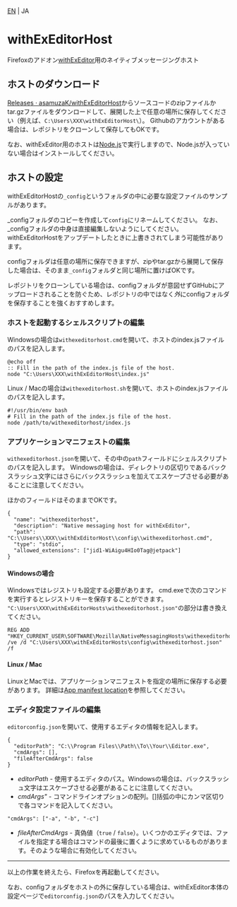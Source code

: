[EN](./README.md) | JA

# withExEditorHost

Firefoxのアドオン[withExEditor](https://addons.mozilla.org/addon/withexeditor/ "withExEditor :: Add-ons for Firefox")用のネイティブメッセージングホスト

## ホストのダウンロード

[Releases · asamuzaK/withExEditorHost](https://github.com/asamuzaK/withExEditorHost/releases)からソースコードのzipファイルかtar.gzファイルをダウンロードして、展開した上で任意の場所に保存してください（例えば、`C:\Users\XXX\withExEditorHost\`）。
Githubのアカウントがある場合は、レポジトリをクローンして保存してもOKです。

なお、withExEditor用のホストは[Node.js](https://nodejs.org/ja/)で実行しますので、Node.jsが入っていない場合はインストールしてください。

## ホストの設定

withExEditorHostの`_config`というフォルダの中に必要な設定ファイルのサンプルがあります。

_configフォルダのコピーを作成して`config`にリネームしてください。
なお、_configフォルダの中身は直接編集しないようにしてください。
withExEditorHostをアップデートしたときに上書きされてしまう可能性があります。

configフォルダは任意の場所に保存できますが、zipやtar.gzから展開して保存した場合は、そのまま`_config`フォルダと同じ場所に置けばOKです。

レポジトリをクローンしている場合は、configフォルダが意図せずGitHubにアップロードされることを防ぐため、レポジトリの中ではなく*外*にconfigフォルダを保存することを強くおすすめします。

### ホストを起動するシェルスクリプトの編集

Windowsの場合は`withexeditorhost.cmd`を開いて、ホストのindex.jsファイルのパスを記入します。

```
@echo off
:: Fill in the path of the index.js file of the host.
node "C:\Users\XXX\withExEditorHost\index.js"
```

Linux / Macの場合は`withexeditorhost.sh`を開いて、ホストのindex.jsファイルのパスを記入します。

```
#!/usr/bin/env bash
# Fill in the path of the index.js file of the host.
node /path/to/withexeditorhost/index.js
```

### アプリケーションマニフェストの編集

`withexeditorhost.json`を開いて、その中の`path`フィールドにシェルスクリプトのパスを記入します。
Windowsの場合は、ディレクトリの区切りであるバックスラッシュ文字にはさらにバックスラッシュを加えてエスケープさせる必要があることに注意してください。

ほかのフィールドはそのままでOKです。

```
{
  "name": "withexeditorhost",
  "description": "Native messaging host for withExEditor",
  "path": "C:\\Users\\XXX\\withExEditorHost\\config\\withexeditorhost.cmd",
  "type": "stdio",
  "allowed_extensions": ["jid1-WiAigu4HIo0Tag@jetpack"]
}
```

#### Windowsの場合

Windowsではレジストリも設定する必要があります。
cmd.exeで次のコマンドを実行するとレジストリキーを保存することができます。
`"C:\Users\XXX\withExEditorHosts\withexeditorhost.json"`の部分は書き換えてください。

```
REG ADD "HKEY_CURRENT_USER\SOFTWARE\Mozilla\NativeMessagingHosts\withexeditorhost" /ve /d "C:\Users\XXX\withExEditorHosts\config\withexeditorhost.json" /f
```

#### Linux / Mac

LinuxとMacでは、アプリケーションマニフェストを指定の場所に保存する必要があります。
詳細は[App manifest location](https://developer.mozilla.org/ja/Add-ons/WebExtensions/Native_messaging#App_manifest_location)を参照してください。

### エディタ設定ファイルの編集

`editorconfig.json`を開いて、使用するエディタの情報を記入します。

```
{
  "editorPath": "C:\\Program Files\\Path\\To\\Your\\Editor.exe",
  "cmdArgs": [],
  "fileAfterCmdArgs": false
}
```

* *editorPath* - 使用するエディタのパス。Windowsの場合は、バックスラッシュ文字はエスケープさせる必要があることに注意してください。
* *cmdArgs"* - コマンドラインオプションの配列。[]括弧の中にカンマ区切りで各コマンドを記入してください。
```
"cmdArgs": ["-a", "-b", "-c"]
```
* *fileAfterCmdArgs* - 真偽値（`true` / `false`）。いくつかのエディタでは、ファイルを指定する場合はコマンドの最後に置くように求めているものがあります。そのような場合に有効化してください。

***

以上の作業を終えたら、Firefoxを再起動してください。

なお、configフォルダをホストの外に保存している場合は、withExEditor本体の設定ページで`editorconfig.json`のパスを入力してください。
